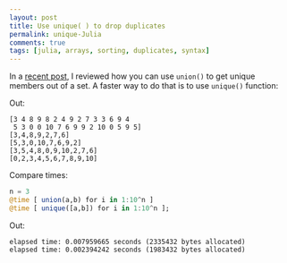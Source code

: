 ```yaml
---
layout: post
title: Use unique( ) to drop duplicates
permalink: unique-Julia
comments: true
tags: [julia, arrays, sorting, duplicates, syntax]
---
```


In a [recent post](/drop-duplicates/), I reviewed how you can use `union()` to get unique members out of a set. A faster way to do that is to use `unique()` function:

<code data-gist-id="12c238f3da8d2875b3f2" data-gist-hide-footer="true" data-gist-hide-line-numbers="true"></code>

Out:

```
[3 4 8 9 8 2 4 9 2 7 3 3 6 9 4
 5 3 0 0 10 7 6 9 9 2 10 0 5 9 5]
[3,4,8,9,2,7,6]
[5,3,0,10,7,6,9,2]
[3,5,4,8,0,9,10,2,7,6]
[0,2,3,4,5,6,7,8,9,10]
```

Compare times:

``` julia
n = 3
@time [ union(a,b) for i in 1:10^n ]
@time [ unique([a,b]) for i in 1:10^n ];
```

Out:

```
elapsed time: 0.007959665 seconds (2335432 bytes allocated)
elapsed time: 0.002394242 seconds (1983432 bytes allocated)
```
